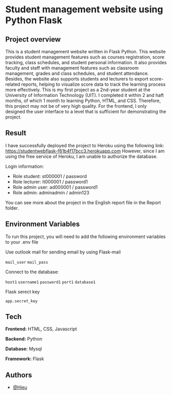 
# Student management website using Python Flask

## Project overview

This is a student management website written in Flask Python. This website provides student management features such as courses registration, score tracking, class schedules, and student personal information. It also provides faculty and staff with management features such as classroom management, grades and class schedules, and student attendance. Besides, the website also supports students and lecturers to export score-related reports, helping to visualize score data to track the learning process more effectively.
This is my first project as a 2nd-year student at the University of Information Technology (UIT). I completed it within 2 and haft months, of which 1 month to learning Python, HTML, and CSS. Therefore, this project may not be of very high quality. For the frontend, I only designed the user interface to a level that is sufficient for demonstrating the project.

## Result
   
I have successfully deployed the project to Heroku using the following link: https://studentwebflask-f61b4f17bcc3.herokuapp.com However, since I am using the free service of Heroku, I am unable to authorize the database.

Login information:
+ Role student: st000001 / password
+ Role lecturer: lt000001 / password1
+ Role admin user: ad000001 / password1
+ Role admin: adminadmin / admin123
  
You can see more about the project in the English report file in the Report folder.

## Environment Variables

To run this project, you will need to add the following environment variables to your .env file

Use outlook mail for sending email by using Flask-mail 

`mail_user`
`mail_pass`

Connect to the database:

`host1`
`username1` 
`password1` 
`port1`
`database1`

Flask serect key

`app.secret_key` 
## Tech

**Frontend:** HTML, CSS, Javascript

**Backend:** Python

**Database:** Mysql


**Framework:** Flask

## Authors

- [@Hieu](https://github.com/hieupham12345)

